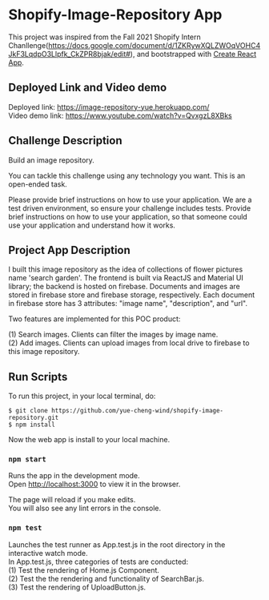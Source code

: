 # Shopify-Image-Repository App

This project was inspired from the Fall 2021 Shopify Intern Chanllenge(https://docs.google.com/document/d/1ZKRywXQLZWOqVOHC4JkF3LqdpO3Llpfk_CkZPR8bjak/edit#), and bootstrapped with [Create React App](https://github.com/facebook/create-react-app). 

## Deployed Link and Video demo
Deployed link: https://image-repository-yue.herokuapp.com/ <br>
Video demo link: https://www.youtube.com/watch?v=QvxgzL8XBks

## Challenge Description
Build an image repository.

You can tackle this challenge using any technology you want. This is an open-ended task.

Please provide brief instructions on how to use your application. We are a test driven environment, so ensure your challenge includes tests. Provide brief instructions on how to use your application, so that someone could use your application and understand how it works. 

## Project App Description
I built this image repository as the idea of collections of flower pictures name 'search garden'. The frontend is built via ReactJS and Material UI library; the backend is hosted on firebase. Documents and images are stored in firebase store and firebase storage, respectively. Each document in firebase store has 3 attributes: "image name", "description", and "url".

Two features are implemented for this POC product:

(1) Search images. Clients can filter the images by image name.\
(2) Add images. Clients can upload images from local drive to firebase to this image repository.

## Run Scripts

To run this project, in your local terminal, do:
```
$ git clone https://github.com/yue-cheng-wind/shopify-image-repository.git
$ npm install
```
Now the web app is install to your local machine.

### `npm start`

Runs the app in the development mode.\
Open [http://localhost:3000](http://localhost:3000) to view it in the browser.

The page will reload if you make edits.\
You will also see any lint errors in the console.

### `npm test`

Launches the test runner as App.test.js in the root directory in the interactive watch mode.\
In App.test.js, three categories of tests are conducted:\
(1) Test the rendering of Home.js Component.\
(2) Test the the rendering and functionality of SearchBar.js.\
(3) Test the rendering of UploadButton.js.


